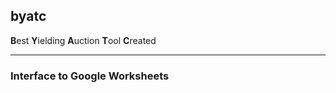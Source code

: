 ## byatc

**B**est **Y**ielding **A**uction **T**ool **C**reated

-----

### Interface to Google Worksheets

